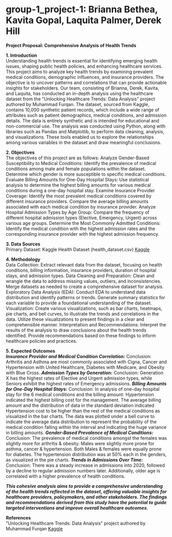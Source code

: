 # group-1_project-1: Brianna Bethea, Kavita Gopal, Laquita Palmer, Derek Hill
**Project Proposal: Comprehensive Analysis of Health Trends**

**1. Introduction**  
Understanding health trends is essential for identifying emerging health issues, shaping public health policies, and enhancing healthcare services. This project aims to analyze key health trends by examining prevalent medical conditions, demographic influences, and insurance providers. The objective is to uncover patterns and correlations that can provide actionable insights for stakeholders.
Our team, consisting of Brianna, Derek, Kavita, and Laquita, has conducted an in-depth analysis using the healthcare dataset from the "Unlocking Healthcare Trends: Data Analysis" project authored by Muhammad Furqan. The dataset, sourced from Kaggle, contains 10,000 synthetic patient records, which include a wide range of attributes such as patient demographics, medical conditions, and admission details. The data is entirely synthetic and is intended for educational and non-commercial use.
The analysis was conducted using Python, along with libraries such as Pandas and Matplotlib, to perform data cleaning, analysis, and visualizations. These tools enabled us to explore the relationships among various variables in the dataset and draw meaningful conclusions.

**2. Objectives**  
The objectives of this project are as follows:
Analyze Gender-Based Susceptibility to Medical Conditions:
Identify the prevalence of medical conditions among male and female populations within the dataset.
Determine which gender is more susceptible to specific medical conditions.
Evaluate Billing Amounts for One-Day Hospital Stays:
Use statistical analysis to determine the highest billing amounts for various medical conditions during a one-day hospital stay.
Examine Insurance Provider Coverage:
Identify the most prevalent medical conditions covered by different insurance providers.
Compare the average billing amounts associated with each medical condition by insurance provider.
Analyze Hospital Admission Types by Age Group:
Compare the frequency of different hospital admission types (Elective, Emergency, Urgent) across various age groups.
Determine the Most Commonly Admitted Conditions:
Identify the medical condition with the highest admission rates and the corresponding insurance provider with the highest admission frequency.

**3. Data Sources**  
Primary Dataset: Kaggle Health Dataset (health_dataset.csv) [Kaggle](https://www.kaggle.com/datasets/prasad22/healthcare-dataset)

**4. Methodology**  
Data Collection:
Extract relevant data from the dataset, focusing on health conditions, billing information, insurance providers, duration of hospital stays, and admission types.
Data Cleaning and Preparation:
Clean and wrangle the data to address missing values, outliers, and inconsistencies.
Merge datasets as needed to create a comprehensive dataset for analysis.
Exploratory Data Analysis (EDA):
Conduct EDA to understand data distribution and identify patterns or trends.
Generate summary statistics for each variable to provide a foundational understanding of the dataset.
Visualization:
Create various visualizations, such as bar charts, heatmaps, pie charts, and bell curves, to illustrate the trends and correlations in the data.
Utilize these visualizations to present findings in a clear and comprehensible manner.
Interpretation and Recommendations:
Interpret the results of the analysis to draw conclusions about the health trends identified.
Provide recommendations based on these findings to inform healthcare policies and practices.

**5. Expected Outcomes**  
***Insurance Provider and Medical Condition Correlation:***
Conclusion: Arthritis and Asthma are most commonly associated with Cigna, Cancer and Hypertension with United Healthcare, Diabetes with Medicare, and Obesity with Blue Cross.
***Admission Types by Generation:***
Conclusion: Generation X has the highest rates of Elective and Urgent admission types, while Seniors exhibit the highest rates of Emergency admissions.
***Billing Amounts for One-Day Hospital Stays:***
Conclusion: In analysis of one-day hospital stay for the 6 medical conditions and the billing amount: Hypertension indicated the highest billing cost for the management. The average billing amount and the distribution of data in the standard deviation indicated Hypertension cost to be higher than the rest of the medical conditions as visualized in the bar charts. The data was plotted under a bell curve to indicate the average data distribution to represent the probability of the medical condition falling within the interval and indicating the huge variance in billing amounts. 
***Gender-Based Prevalence of Medical Conditions:***
Conclusion: The prevalence of medical conditions amongst the females was slightly more for arthritis & obesity. Males were slightly more prone for asthma, cancer & hypertension. Both Males & females were equally prone for diabetes. The hypertension distribution was at 50% each in the genders, as visualized in the pie charts.
***Trends in Admissions Over Time:***
Conclusion: There was a steady increase in admissions into 2020, followed by a decline to regular admission numbers later. Additionally, older age is correlated with a higher prevalence of health conditions.  

***This cohesive analysis aims to provide a comprehensive understanding of the health trends reflected in the dataset, offering valuable insights for healthcare providers, policymakers, and other stakeholders. The findings and recommendations derived from this study have the potential to guide targeted interventions and improve overall healthcare outcomes.***

**References**  
"Unlocking Healthcare Trends: Data Analysis" project authored by Muhammad Furqan [Kaggle](https://www.kaggle.com/code/muhammadfurqan0/unlocking-healthcare-trends-data-analysis/input)
